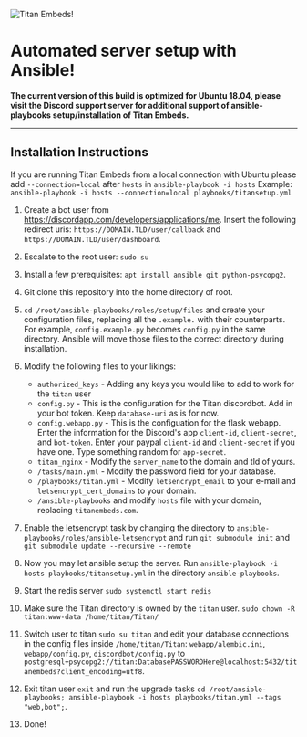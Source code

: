 ![Titan Embeds!](https://i.imgur.com/v7iqMj8.png "Titan Embeds!")

# Automated server setup with Ansible!

**The current version of this build is optimized for Ubuntu 18.04, please visit the Discord support server for additional support of ansible-playbooks setup/installation of Titan Embeds.**

---
## Installation Instructions

If you are running Titan Embeds from a local connection with Ubuntu please add `--connection=local` after `hosts` in `ansible-playbook -i hosts` Example: `ansible-playbook -i hosts --connection=local playbooks/titansetup.yml`

1. Create a bot user from https://discordapp.com/developers/applications/me. Insert the following redirect uris: `https://DOMAIN.TLD/user/callback` and `https://DOMAIN.TLD/user/dashboard`.

2. Escalate to the root user: `sudo su`

3. Install a few prerequisites: `apt install ansible git python-psycopg2`.

4. Git clone this repository into the home directory of root.

5. `cd /root/ansible-playbooks/roles/setup/files` and create your configuration files, replacing all the `.example.` with their counterparts. For example, `config.example.py` becomes `config.py` in the same directory. Ansible will move those files to the correct directory during installation.

6. Modify the following files to your likings:
    - `authorized_keys` - Adding any keys you would like to add to work for the `titan` user
    - `config.py` - This is the configuration for the Titan discordbot. Add in your bot token. Keep `database-uri` as is for now.
    - `config.webapp.py` - This is the configuation for the flask webapp. Enter the information for the Discord's app `client-id`, `client-secret`, and `bot-token`. Enter your paypal `client-id` and `client-secret` if you have one. Type something random for `app-secret`.
    - `titan_nginx` - Modify the `server_name` to the domain and tld of yours.
    - `/tasks/main.yml` - Modify the password field for your database.
    - `/playbooks/titan.yml` - Modify `letsencrypt_email` to your e-mail and `letsencrypt_cert_domains` to your domain.
    - `/ansible-playbooks` and modify `hosts` file with your domain, replacing `titanembeds.com`.

8. Enable the letsencrypt task by changing the directory to `ansible-playbooks/roles/ansible-letsencrypt` and run `git submodule init` and `git submodule update --recursive --remote`

9. Now you may let ansible setup the server. Run `ansible-playbook -i hosts playbooks/titansetup.yml` in the directory `ansible-playbooks`.

10. Start the redis server `sudo systemctl start redis`

11. Make sure the Titan directory is owned by the `titan` user. `sudo chown -R titan:www-data /home/titan/Titan/`

13. Switch user to titan `sudo su titan` and edit your database connections in the config files inside `/home/titan/Titan`: `webapp/alembic.ini`, `webapp/config.py`, `discordbot/config.py` to `postgresql+psycopg2://titan:DatabasePASSWORDHere@localhost:5432/titanembeds?client_encoding=utf8`.

14. Exit titan user `exit` and run the upgrade tasks `cd /root/ansible-playbooks; ansible-playbook -i hosts playbooks/titan.yml --tags "web,bot";`.

15. Done!
